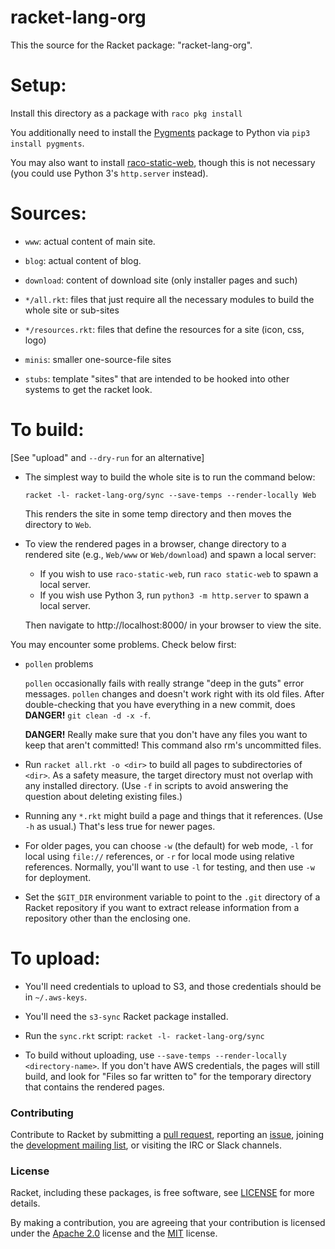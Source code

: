# racket-lang-org

This the source for the Racket package: "racket-lang-org".

Setup:
======

Install this directory as a package with `raco pkg install`

You additionally need to install the [Pygments](https://pygments.org/) package to Python via `pip3 install pygments`.

You may also want to install [raco-static-web](https://github.com/samdphillips/raco-static-web), 
though this is not necessary (you could use Python 3's `http.server` instead).

Sources:
========

* `www`: actual content of main site.

* `blog`: actual content of blog.

* `download`: content of download site (only installer pages and such)

* `*/all.rkt`: files that just require all the necessary modules to build
  the whole site or sub-sites

* `*/resources.rkt`: files that define the resources for a site (icon,
  css, logo)

* `minis`: smaller one-source-file sites

* `stubs`: template "sites" that are intended to be hooked into other
  systems to get the racket look.

To build:
=========

 [See "upload" and `--dry-run` for an alternative]

* The simplest way to build the whole site is to run the command below:

    ```
    racket -l- racket-lang-org/sync --save-temps --render-locally Web
    ```

  This renders the site in some temp directory and then moves the directory to `Web`.
  
* To view the rendered pages in a browser, change directory to a rendered site 
  (e.g., `Web/www` or  `Web/download`) and spawn a local server:

  - If you wish to use `raco-static-web`, run `raco static-web` to spawn a local server.
  - If you wish use Python 3, run `python3 -m http.server` to spawn a local server.
  
  Then navigate to http://localhost:8000/ in your browser to view the site.

You may encounter some problems. Check below first:

* `pollen` problems 

  `pollen` occasionally fails with really strange "deep in the guts"
  error messages. `pollen` changes and doesn't work right with its old
  files. After double-checking that you have everything in a new
  commit, does **DANGER!** `git clean -d -x -f`. 

  **DANGER!** Really make sure that you don't have any files you want
  to keep that aren't committed! This command also rm's uncommitted files. 

* Run `racket all.rkt -o <dir>` to build all pages to subdirectories of
  `<dir>`. As a safety measure, the target directory must not overlap
  with any installed directory. (Use `-f` in scripts to avoid
  answering the question about deleting existing files.)

* Running any `*.rkt` might build a page and things that it
  references. (Use `-h` as usual.) That's less true for newer pages.

* For older pages, you can choose `-w` (the default) for web mode,
  `-l` for local using `file://` references, or `-r` for local mode
  using relative references. Normally, you'll want to use `-l` for
  testing, and then use `-w` for deployment.

* Set the `$GIT_DIR` environment variable to point to the `.git`
  directory of a Racket repository if you want to extract release
  information from a repository other than the enclosing one.

To upload:
==========

* You'll need credentials to upload to S3, and those credentials
  should be in `~/.aws-keys`.

* You'll need the `s3-sync` Racket package installed.

* Run the `sync.rkt` script: `racket -l- racket-lang-org/sync`

* To build without uploading, use `--save-temps --render-locally <directory-name>`. If you
  don't have AWS credentials, the pages will still build, and look for
  "Files so far written to" for the temporary directory that contains
  the rendered pages.

### Contributing

Contribute to Racket by submitting a [pull request], reporting an
[issue], joining the [development mailing list], or visiting the
IRC or Slack channels.

### License

Racket, including these packages, is free software, see [LICENSE]
for more details.

By making a contribution, you are agreeing that your contribution
is licensed under the [Apache 2.0] license and the [MIT] license.

[MIT]: https://github.com/racket/racket/blob/master/racket/src/LICENSE-MIT.txt
[Apache 2.0]: https://www.apache.org/licenses/LICENSE-2.0.txt
[pull request]: https://github.com/racket/racket-lang-org/pulls
[issue]: https://github.com/racket/racket-lang-org/issues
[development mailing list]: https://lists.racket-lang.org
[LICENSE]: LICENSE

